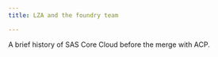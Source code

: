 ```yaml
---
title: LZA and the foundry team

---
```


A brief history of SAS Core Cloud before the merge with ACP.